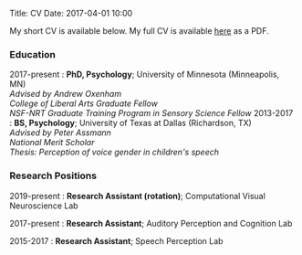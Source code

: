 Title: CV 
Date: 2017-04-01 10:00

My short CV is available below. My full CV is available [here]({filename}/download/cv.pdf) as a PDF.

### Education   
2017-present
:   **PhD, Psychology**; University of Minnesota (Minneapolis, MN)  
    *Advised by Andrew Oxenham*  
    *College of Liberal Arts Graduate Fellow*   
    *NSF-NRT Graduate Training Program in Sensory Science Fellow*
2013-2017
:   **BS, Psychology**; University of Texas at Dallas (Richardson, TX)  
    *Advised by Peter Assmann*  
    *National Merit Scholar*  
    *Thesis: Perception of voice gender in children's speech*

### Research Positions  
2019-present
:   **Research Assistant (rotation)**; Computational Visual Neuroscience Lab 

2017-present
:   **Research Assistant**; Auditory Perception and Cognition Lab  

2015-2017
:   **Research Assistant**; Speech Perception Lab

